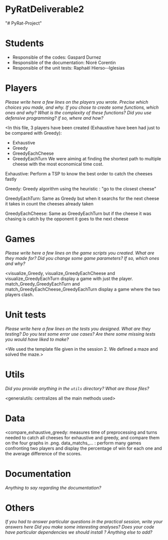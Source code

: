 # PyRatDeliverable2
"# PyRat-Project" 
# Students

- Responsible of the codes: Gaspard Durnez
- Responsible of the documentation: Nioré Corentin 
- Responsible of the unit tests: Raphaël Hierso--Iglesias



# Players

*Please write here a few lines on the players you wrote.*
*Precise which choices you made, and why.*
*If you chose to create some functions, which ones and why?*
*What is the complexity of these functions?*
*Did you use defensive programming? if so, where and how?*

<In this file, 3 players have been created (Exhaustive have been had just to be compared with Greedy):
- Exhaustive
- Greedy
- GreedyEachCheese
- GreedyEachTurn
We were aiming at finding the shortest path to multiple cheese with the
most economical time cost.

Exhaustive: Perform a TSP to know the best order to catch the cheeses fastly

Greedy: Greedy algorithm using the heuristic : "go to the closest cheese"

GreedyEachTurn: Same as Greedy but when it searchs for the next cheese it takes in count the cheeses already taken

GreedyEachCheese: Same as GreedyEachTurn but if the cheese it was chasing is catch by the opponent it goes to the next cheese



>



# Games

*Please write here a few lines on the game scripts you created.*
*What are they made for?*
*Did you change some game parameters? If so, which ones and why?*

<visualize_Greedy, visualize_GreedyEachCheese and visualize_GreedyEachTurn display a game with just the player.
match_Greedy_GreedyEachTurn and match_GreedyEachCheese_GreedyEachTurn display a game where the two players clash.
>

# Unit tests

*Please write here a few lines on the tests you designed.*
*What are they testing?*
*Do you test some error use cases?*
*Are there some missing tests you would have liked to make?*

<We used the template file given in the session 2. We defined a maze and
solved the maze.>



# Utils

*Did you provide anything in the `utils` directory?*
*What are those files?*

<generalutils: centralizes all the main methods used>

# Data
<compare_exhaustive_greedy: measures time of preprocessing and turns needed to catch all cheeses for exhaustive and greedy, and compare them on the four graphs in .png.
data_matchs_... : perform many games confronting two players and display the percentage of win for each one and the average difference of the scores.

>

# Documentation

*Anything to say regarding the documentation?*





# Others

*If you had to answer particular questions in the practical session, write your answers here*
*Did you make some interesting analyses?*
*Does your code have particular dependencies we should install ?*
*Anything else to add?*

<write here>

